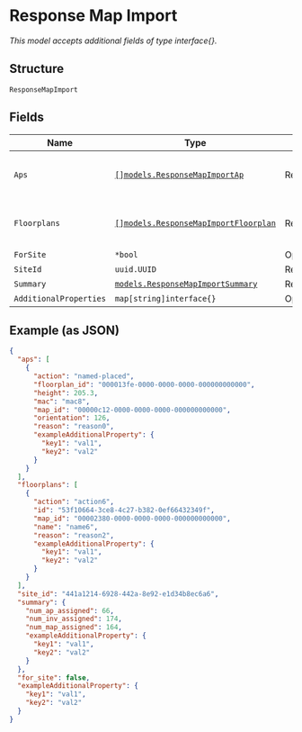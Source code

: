 
# Response Map Import

*This model accepts additional fields of type interface{}.*

## Structure

`ResponseMapImport`

## Fields

| Name | Type | Tags | Description |
|  --- | --- | --- | --- |
| `Aps` | [`[]models.ResponseMapImportAp`](../../doc/models/response-map-import-ap.md) | Required | **Constraints**: *Unique Items Required* |
| `Floorplans` | [`[]models.ResponseMapImportFloorplan`](../../doc/models/response-map-import-floorplan.md) | Required | **Constraints**: *Unique Items Required* |
| `ForSite` | `*bool` | Optional | - |
| `SiteId` | `uuid.UUID` | Required | - |
| `Summary` | [`models.ResponseMapImportSummary`](../../doc/models/response-map-import-summary.md) | Required | - |
| `AdditionalProperties` | `map[string]interface{}` | Optional | - |

## Example (as JSON)

```json
{
  "aps": [
    {
      "action": "named-placed",
      "floorplan_id": "000013fe-0000-0000-0000-000000000000",
      "height": 205.3,
      "mac": "mac8",
      "map_id": "00000c12-0000-0000-0000-000000000000",
      "orientation": 126,
      "reason": "reason0",
      "exampleAdditionalProperty": {
        "key1": "val1",
        "key2": "val2"
      }
    }
  ],
  "floorplans": [
    {
      "action": "action6",
      "id": "53f10664-3ce8-4c27-b382-0ef66432349f",
      "map_id": "00002380-0000-0000-0000-000000000000",
      "name": "name6",
      "reason": "reason2",
      "exampleAdditionalProperty": {
        "key1": "val1",
        "key2": "val2"
      }
    }
  ],
  "site_id": "441a1214-6928-442a-8e92-e1d34b8ec6a6",
  "summary": {
    "num_ap_assigned": 66,
    "num_inv_assigned": 174,
    "num_map_assigned": 164,
    "exampleAdditionalProperty": {
      "key1": "val1",
      "key2": "val2"
    }
  },
  "for_site": false,
  "exampleAdditionalProperty": {
    "key1": "val1",
    "key2": "val2"
  }
}
```

